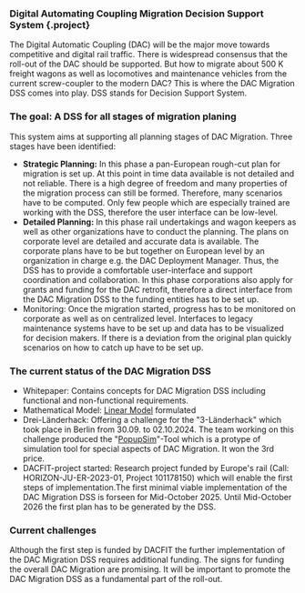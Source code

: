 ### Digital Automating Coupling Migration Decision Support System {.project}
<p>The Digital Automatic Coupling (DAC) will be the major move towards competitive and digital rail traffic. There is widespread consensus that the roll-out of the DAC should be supported. But how to migrate
about 500 K freight wagons as well as locomotives and maintenance vehicles from the current screw-coupler to the modern DAC? This is where the DAC Migration DSS comes into play. DSS stands for Decision Support System.</p>
<h3>The goal: A DSS for all stages of migration planing</h3>
<p>This system aims at supporting all planning stages of DAC Migration. Three stages have been identified:</p>
<ul>
  <li><b>Strategic Planning:</b> In this phase a pan-European rough-cut plan for migration is set up. At this point in time data available is not detailed and not reliable. There is a high degree of freedom and many properties of the migration process can still be formed. Therefore, many scenarios have to be computed. Only few people which are especially trained are working with the DSS, therefore the user interface can be low-level.
  </li>
  <li><b>Detailed Planning:</b> In this phase rail undertakings and wagon keepers as well as other organizations have to conduct the planning. The plans on corporate level are detailed and accurate data is available. The corporate plans have to be but together on European level by an organization in charge e.g. the DAC Deployment Manager. Thus, the DSS has to provide a comfortable user-interface and support coordination and collaboration. In this phase corporations also apply for grants and funding for the DAC retrofit, therefore a direct interface from the DAC Migration DSS to the funding entities has to be set up. </li>
  <li>Monitoring:</b> Once the migration started, progress has to be monitored on corporate as well as on centralized level. Interfaces to legacy maintenance systems have to be set up and data has to be visualized for decision makers. If there is a deviation from the original plan quickly scenarios on how to catch up have to be set up.</li>
</ul>
<h3>The current status of the DAC Migration DSS</h3>

<ul>
  <li>Whitepaper: Contains concepts for DAC Migration DSS including functional and non-functional requirements.</li>
  <li>Mathematical Model: <a href="https://github.com/OpenRailAssociation/dac-migration-dss/blob/main/doc/DAK_Migration_DSS_Model_V2.0.pdf">Linear Model</a> formulated</li>
  <li>Drei-Länderhack: Offering a challenge for the "3-Länderhack" which took place in Berlin from 30.09. to 02.10.2024. The team working on this challenge produced the "<a href="https://openrail-playground.github.io/PopupSim/">PopupSim</a>"-Tool which is a protype of simulation tool for special aspects of DAC Migration. It won the 3rd price.</li>
  <li>DACFIT-project started: Research project funded by Europe's rail (Call: HORIZON-JU-ER-2023-01, Project 101178150) which will enable the first steps of implementation.The first minimal viable implementation of 
the DAC Migration DSS is forseen for Mid-October 2025. Until Mid-October 2026 the first plan has to be generated by the DSS.</li>
</ul>
<h3>Current challenges</h3>
<p>Although the first step is funded by DACFIT the further implementation of the DAC Migration DSS requires additional funding. The signs for funding the overall DAC Migration are promising. It will be 
important to promote the DAC Migration DSS as a fundamental part of the roll-out. </p>
